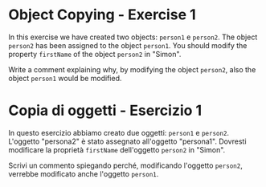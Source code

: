 # Object Copying - Exercise 1

In this exercise we have created two objects: `person1` e `person2`. The object `person2` has been assigned to the object `person1`. You should modify the property `firstName` of the object `person2` in "Simon".

Write a comment explaining why, by modifying the object `person2`, also the object `person1` would be modified.


# Copia di oggetti - Esercizio 1

In questo esercizio abbiamo creato due oggetti: `person1` e `person2`. L'oggetto "persona2" è stato assegnato all'oggetto "persona1". Dovresti modificare la proprietà `firstName` dell'oggetto `person2` in "Simon".

Scrivi un commento spiegando perché, modificando l'oggetto `person2`, verrebbe modificato anche l'oggetto `person1`.